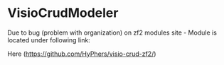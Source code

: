 VisioCrudModeler
================

Due to bug (problem with organization) on zf2 modules site - Module is located under following link:

Here (https://github.com/HyPhers/visio-crud-zf2/)


